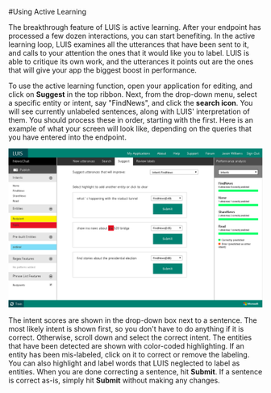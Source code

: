 <!-- NavPath: ActiveLearning
LinkLabel: Active Learning
Url: LUIS-api/documentation/ActiveLearning
Weight: 86 -->

#Using Active Learning

The breakthrough feature of LUIS is active learning. After your endpoint has processed a few dozen interactions, you can start benefiting. In the active learning loop, LUIS examines all the utterances that have been sent to it, and calls to your attention the ones that it would like you to label. LUIS is able to critique its own work, and the utterances it points out are the ones that will give your app the biggest boost in performance. 

To use the active learning function, open your application for editing, and click on **Suggest** in the top ribbon. Next, from the drop-down menu, select a specific entity or intent, say "FindNews", and click the **search icon**. You will see currently unlabeled sentences, along with LUIS' interpretation of them. You should process these in order, starting with the first. Here is an example of what your screen will look like, depending on the queries that you have entered into the endpoint. 

![Active learning](./Images/ActiveLearning.png)

The intent scores are shown in the drop-down box next to a sentence. The most likely intent is shown first, so you don't have to do anything if it is correct. Otherwise, scroll down and select the correct intent. The entities that have been detected are shown with color-coded highlighting. If an entity has been mis-labeled, click on it to correct or remove the labeling. You can also highlight and label words that LUIS neglected to label as entities. When you are done correcting a sentence, hit **Submit**. If a sentence is correct as-is, simply hit **Submit** without making any changes. 
